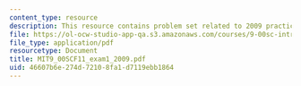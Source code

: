 ```yaml
---
content_type: resource
description: This resource contains problem set related to 2009 practice exam 1 questions.
file: https://ol-ocw-studio-app-qa.s3.amazonaws.com/courses/9-00sc-introduction-to-psychology-fall-2011/46607b6e274d72108fa1d7119ebb1864_MIT9_00SCF11_exam1_2009.pdf
file_type: application/pdf
resourcetype: Document
title: MIT9_00SCF11_exam1_2009.pdf
uid: 46607b6e-274d-7210-8fa1-d7119ebb1864
---
```

